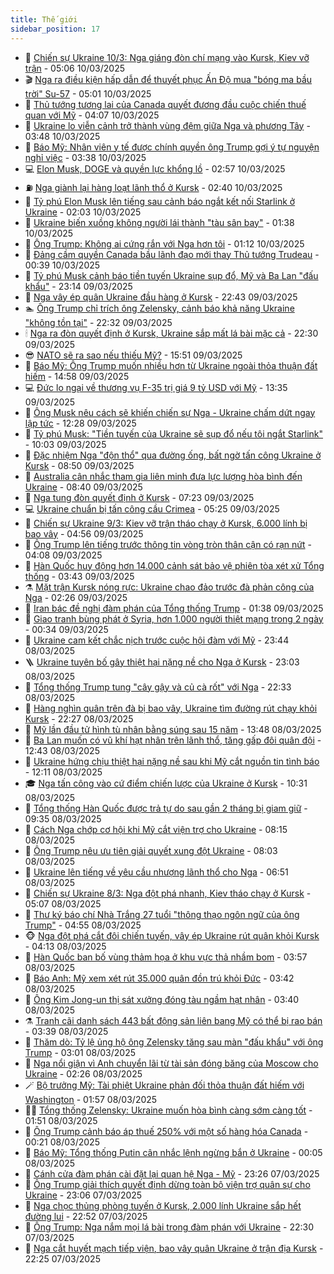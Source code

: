 ```yaml
---
title: Thế giới
sidebar_position: 17
---
```


<!-- dantri-the-gioi:START -->
- 🌋 [Chiến sự Ukraine 10/3: Nga giáng đòn chí mạng vào Kursk, Kiev vỡ trận](https://dantri.com.vn/the-gioi/chien-su-ukraine-103-nga-giang-don-chi-mang-vao-kursk-kiev-vo-tran-20250310115845934.htm) - 05:06 10/03/2025
- 🎬 [Nga ra điều kiện hấp dẫn để thuyết phục Ấn Độ mua &quot;bóng ma bầu trời&quot; Su-57](https://dantri.com.vn/the-gioi/nga-ra-dieu-kien-hap-dan-de-thuyet-phuc-an-do-mua-bong-ma-bau-troi-su-57-20250310115140229.htm) - 05:01 10/03/2025
- 🧰 [Thủ tướng tương lai của Canada quyết đương đầu cuộc chiến thuế quan với Mỹ](https://dantri.com.vn/the-gioi/thu-tuong-tuong-lai-cua-canada-quyet-duong-dau-cuoc-chien-thue-quan-voi-my-20250310110220765.htm) - 04:07 10/03/2025
- 🌋 [Ukraine lo viễn cảnh trở thành vùng đệm giữa Nga và phương Tây](https://dantri.com.vn/the-gioi/ukraine-lo-vien-canh-tro-thanh-vung-dem-giua-nga-va-phuong-tay-20250310104348077.htm) - 03:48 10/03/2025
- 🗽 [Báo Mỹ: Nhân viên y tế được chính quyền ông Trump gợi ý tự nguyện nghỉ việc](https://dantri.com.vn/the-gioi/bao-my-nhan-vien-y-te-duoc-chinh-quyen-ong-trump-goi-y-tu-nguyen-nghi-viec-20250310064707545.htm) - 03:38 10/03/2025
- 💻 [Elon Musk, DOGE và quyền lực khổng lồ](https://dantri.com.vn/the-gioi/elon-musk-doge-va-quyen-luc-khong-lo-20250309223931548.htm) - 02:57 10/03/2025
- ⛽️ [Nga giành lại hàng loạt lãnh thổ ở Kursk](https://dantri.com.vn/the-gioi/nga-gianh-lai-hang-loat-lanh-tho-o-kursk-20250310092638228.htm) - 02:40 10/03/2025
- 🤩 [Tỷ phú Elon Musk lên tiếng sau cảnh báo ngắt kết nối Starlink ở Ukraine](https://dantri.com.vn/the-gioi/ty-phu-elon-musk-len-tieng-sau-canh-bao-ngat-ket-noi-starlink-o-ukraine-20250310051123062.htm) - 02:03 10/03/2025
- 🧐 [Ukraine biến xuồng không người lái thành &quot;tàu sân bay&quot;](https://dantri.com.vn/the-gioi/ukraine-bien-xuong-khong-nguoi-lai-thanh-tau-san-bay-20250310081515852.htm) - 01:38 10/03/2025
- 🎊 [Ông Trump: Không ai cứng rắn với Nga hơn tôi](https://dantri.com.vn/the-gioi/ong-trump-khong-ai-cung-ran-voi-nga-hon-toi-20250310045554056.htm) - 01:12 10/03/2025
- 📝 [Đảng cầm quyền Canada bầu lãnh đạo mới thay Thủ tướng Trudeau](https://dantri.com.vn/the-gioi/dang-cam-quyen-canada-bau-lanh-dao-moi-thay-thu-tuong-trudeau-20250310073410994.htm) - 00:39 10/03/2025
- 🤡 [Tỷ phú Musk cảnh báo tiền tuyến Ukraine sụp đổ, Mỹ và Ba Lan &quot;đấu khẩu&quot;](https://dantri.com.vn/the-gioi/ty-phu-musk-canh-bao-tien-tuyen-ukraine-sup-do-my-va-ba-lan-dau-khau-20250310053441549.htm) - 23:14 09/03/2025
- 🥷 [Nga vây ép quân Ukraine đầu hàng ở Kursk](https://dantri.com.vn/the-gioi/nga-vay-ep-quan-ukraine-dau-hang-o-kursk-20250310033935877.htm) - 22:43 09/03/2025
- 🏊 [Ông Trump chỉ trích ông Zelensky, cảnh báo khả năng Ukraine &quot;không tồn tại&quot;](https://dantri.com.vn/the-gioi/ong-trump-chi-trich-ong-zelensky-canh-bao-kha-nang-ukraine-khong-ton-tai-20250310043333721.htm) - 22:32 09/03/2025
- 🕯 [Nga ra đòn quyết định ở Kursk, Ukraine sắp mất lá bài mặc cả](https://dantri.com.vn/the-gioi/nga-ra-don-quyet-dinh-o-kursk-ukraine-sap-mat-la-bai-mac-ca-20250310050711199.htm) - 22:30 09/03/2025
- 😎 [NATO sẽ ra sao nếu thiếu Mỹ?](https://dantri.com.vn/the-gioi/nato-se-ra-sao-neu-thieu-my-20250309201204145.htm) - 15:51 09/03/2025
- 🌈 [Báo Mỹ: Ông Trump muốn nhiều hơn từ Ukraine ngoài thỏa thuận đất hiếm](https://dantri.com.vn/the-gioi/bao-my-ong-trump-muon-nhieu-hon-tu-ukraine-ngoai-thoa-thuan-dat-hiem-20250309213110522.htm) - 14:58 09/03/2025
- 💻 [Đức lo ngại về thương vụ F-35 trị giá 9 tỷ USD với Mỹ](https://dantri.com.vn/the-gioi/duc-lo-ngai-ve-thuong-vu-f-35-tri-gia-9-ty-usd-voi-my-20250309201355884.htm) - 13:35 09/03/2025
- 🤖 [Ông Musk nêu cách sẽ khiến chiến sự Nga - Ukraine chấm dứt ngay lập tức](https://dantri.com.vn/the-gioi/ong-musk-neu-cach-se-khien-chien-su-nga-ukraine-cham-dut-ngay-lap-tuc-20250309184842769.htm) - 12:28 09/03/2025
- 🦏 [Tỷ phú Musk: &quot;Tiền tuyến của Ukraine sẽ sụp đổ nếu tôi ngắt Starlink&quot;](https://dantri.com.vn/the-gioi/ty-phu-musk-tien-tuyen-cua-ukraine-se-sup-do-neu-toi-ngat-starlink-20250309164845906.htm) - 10:03 09/03/2025
- 🌁 [Đặc nhiệm Nga &quot;độn thổ&quot; qua đường ống, bất ngờ  tấn công Ukraine ở Kursk](https://dantri.com.vn/the-gioi/dac-nhiem-nga-don-tho-qua-duong-ong-bat-ngo-tan-cong-ukraine-o-kursk-20250309151458425.htm) - 08:50 09/03/2025
- 🐘 [Australia cân nhắc tham gia liên minh đưa lực lượng hòa bình đến Ukraine](https://dantri.com.vn/the-gioi/australia-can-nhac-tham-gia-lien-minh-dua-luc-luong-hoa-binh-den-ukraine-20250309153116608.htm) - 08:40 09/03/2025
- 🥷 [Nga tung đòn quyết định ở Kursk](https://dantri.com.vn/the-gioi/nga-tung-don-quyet-dinh-o-kursk-20250309141306139.htm) - 07:23 09/03/2025
- 💻 [Ukraine chuẩn bị tấn công cầu Crimea](https://dantri.com.vn/the-gioi/ukraine-chuan-bi-tan-cong-cau-crimea-20250309122515643.htm) - 05:25 09/03/2025
- 🎡 [Chiến sự Ukraine 9/3: Kiev vỡ trận tháo chạy ở Kursk, 6.000 lính bị bao vây](https://dantri.com.vn/the-gioi/chien-su-ukraine-93-kiev-vo-tran-thao-chay-o-kursk-6000-linh-bi-bao-vay-20250309103838761.htm) - 04:56 09/03/2025
- 🧰 [Ông Trump lên tiếng trước thông tin vòng tròn thân cận có rạn nứt](https://dantri.com.vn/the-gioi/ong-trump-len-tieng-truoc-thong-tin-vong-tron-than-can-co-ran-nut-20250309104607922.htm) - 04:08 09/03/2025
- 🥸 [Hàn Quốc huy động hơn 14.000 cảnh sát bảo vệ phiên tòa xét xử Tổng thống](https://dantri.com.vn/the-gioi/han-quoc-huy-dong-hon-14000-canh-sat-bao-ve-phien-toa-xet-xu-tong-thong-20250309103615668.htm) - 03:43 09/03/2025
- ⚗️ [Mặt trận Kursk nóng rực: Ukraine chao đảo trước đà phản công của Nga](https://dantri.com.vn/the-gioi/mat-tran-kursk-nong-ruc-ukraine-chao-dao-truoc-da-phan-cong-cua-nga-20250309090452095.htm) - 02:26 09/03/2025
- 🌮 [Iran bác đề nghị đàm phán của Tổng thống Trump](https://dantri.com.vn/the-gioi/iran-bac-de-nghi-dam-phan-cua-tong-thong-trump-20250309081416782.htm) - 01:38 09/03/2025
- 🎃 [Giao tranh bùng phát ở Syria, hơn 1.000 người thiệt mạng trong 2 ngày](https://dantri.com.vn/the-gioi/giao-tranh-bung-phat-o-syria-hon-1000-nguoi-thiet-mang-trong-2-ngay-20250309072428028.htm) - 00:34 09/03/2025
- 💫 [Ukraine cam kết chắc nịch trước cuộc hội đàm với Mỹ](https://dantri.com.vn/the-gioi/ukraine-cam-ket-chac-nich-truoc-cuoc-hoi-dam-voi-my-20250309062938662.htm) - 23:44 08/03/2025
- 🪜 [Ukraine tuyên bố gây thiệt hại nặng nề cho Nga ở Kursk](https://dantri.com.vn/the-gioi/ukraine-tuyen-bo-gay-thiet-hai-nang-ne-cho-nga-o-kursk-20250309055648093.htm) - 23:03 08/03/2025
- 🌋 [Tổng thống Trump tung &quot;cây gậy và củ cà rốt&quot; với Nga](https://dantri.com.vn/the-gioi/tong-thong-trump-tung-cay-gay-va-cu-ca-rot-voi-nga-20250308085635744.htm) - 22:33 08/03/2025
- 🦏 [Hàng nghìn quân trên đà bị bao vây, Ukraine tìm đường rút chạy khỏi Kursk](https://dantri.com.vn/the-gioi/hang-nghin-quan-tren-da-bi-bao-vay-ukraine-tim-duong-rut-chay-khoi-kursk-20250309010933226.htm) - 22:27 08/03/2025
- 👀 [Mỹ lần đầu tử hình tù nhân bằng súng sau 15 năm](https://dantri.com.vn/the-gioi/my-lan-dau-tu-hinh-tu-nhan-bang-sung-sau-15-nam-20250308203715435.htm) - 13:48 08/03/2025
- 🧰 [Ba Lan muốn có vũ khí hạt nhân trên lãnh thổ, tăng gấp đôi quân đội](https://dantri.com.vn/the-gioi/ba-lan-muon-co-vu-khi-hat-nhan-tren-lanh-tho-tang-gap-doi-quan-doi-20250308193853878.htm) - 12:43 08/03/2025
- 🚀 [Ukraine hứng chịu thiệt hại nặng nề sau khi Mỹ cắt nguồn tin tình báo](https://dantri.com.vn/the-gioi/ukraine-hung-chiu-thiet-hai-nang-ne-sau-khi-my-cat-nguon-tin-tinh-bao-20250308185047756.htm) - 12:11 08/03/2025
- 🎓 [Nga tấn công vào cứ điểm chiến lược của Ukraine ở Kursk](https://dantri.com.vn/the-gioi/nga-tan-cong-vao-cu-diem-chien-luoc-cua-ukraine-o-kursk-20250308164945784.htm) - 10:31 08/03/2025
- 🥸 [Tổng thống Hàn Quốc được trả tự do sau gần 2 tháng bị giam giữ](https://dantri.com.vn/the-gioi/tong-thong-han-quoc-duoc-tra-tu-do-sau-gan-2-thang-bi-giam-giu-20250308163452865.htm) - 09:35 08/03/2025
- 🦅 [Cách Nga chớp cơ hội khi Mỹ cắt viện trợ cho Ukraine](https://dantri.com.vn/the-gioi/cach-nga-chop-co-hoi-khi-my-cat-vien-tro-cho-ukraine-20250308145844486.htm) - 08:15 08/03/2025
- 🤭 [Ông Trump nêu ưu tiên giải quyết xung đột Ukraine](https://dantri.com.vn/the-gioi/ong-trump-neu-uu-tien-giai-quyet-xung-dot-ukraine-20250308144636795.htm) - 08:03 08/03/2025
- 🤖 [Ukraine lên tiếng về yêu cầu nhượng lãnh thổ cho Nga](https://dantri.com.vn/the-gioi/ukraine-len-tieng-ve-yeu-cau-nhuong-lanh-tho-cho-nga-20250308134334278.htm) - 06:51 08/03/2025
- 🐲 [Chiến sự Ukraine 8/3: Nga đột phá nhanh, Kiev tháo chạy ở Kursk](https://dantri.com.vn/the-gioi/chien-su-ukraine-83-nga-dot-pha-nhanh-kiev-thao-chay-o-kursk-20250308101231178.htm) - 05:07 08/03/2025
- 🫣 [Thư ký báo chí Nhà Trắng 27 tuổi &quot;thông thạo ngôn ngữ của ông Trump&quot;](https://dantri.com.vn/the-gioi/thu-ky-bao-chi-nha-trang-27-tuoi-thong-thao-ngon-ngu-cua-ong-trump-20250308113400946.htm) - 04:55 08/03/2025
- 🐵 [Nga đột phá cắt đôi chiến tuyến, vây ép Ukraine rút quân khỏi Kursk](https://dantri.com.vn/the-gioi/nga-dot-pha-cat-doi-chien-tuyen-vay-ep-ukraine-rut-quan-khoi-kursk-20250308100427074.htm) - 04:13 08/03/2025
- 🫶 [Hàn Quốc ban bố vùng thảm họa ở khu vực thả nhầm bom](https://dantri.com.vn/the-gioi/han-quoc-ban-bo-vung-tham-hoa-o-khu-vuc-tha-nham-bom-20250308104008617.htm) - 03:57 08/03/2025
- 💃 [Báo Anh: Mỹ xem xét rút 35.000 quân đồn trú khỏi Đức](https://dantri.com.vn/the-gioi/bao-anh-my-xem-xet-rut-35000-quan-don-tru-khoi-duc-20250308103342094.htm) - 03:42 08/03/2025
- 💫 [Ông Kim Jong-un thị sát xưởng đóng tàu ngầm hạt nhân](https://dantri.com.vn/the-gioi/ong-kim-jong-un-thi-sat-xuong-dong-tau-ngam-hat-nhan-20250308084045764.htm) - 03:40 08/03/2025
- ⚗️ [Tranh cãi danh sách 443 bất động sản liên bang Mỹ có thể bị rao bán](https://dantri.com.vn/the-gioi/tranh-cai-danh-sach-443-bat-dong-san-lien-bang-my-co-the-bi-rao-ban-20250308103545631.htm) - 03:39 08/03/2025
- 🥷 [Thăm dò: Tỷ lệ ủng hộ ông Zelensky tăng sau màn &quot;đấu khẩu&quot; với ông Trump](https://dantri.com.vn/the-gioi/tham-do-ty-le-ung-ho-ong-zelensky-tang-sau-man-dau-khau-voi-ong-trump-20250308094928952.htm) - 03:01 08/03/2025
- 🥸 [Nga nổi giận vì Anh chuyển lãi từ tài sản đóng băng của Moscow cho Ukraine](https://dantri.com.vn/the-gioi/nga-noi-gian-vi-anh-chuyen-lai-tu-tai-san-dong-bang-cua-moscow-cho-ukraine-20250308092057324.htm) - 02:26 08/03/2025
- 🪄 [Bộ trưởng Mỹ: Tài phiệt Ukraine phản đối thỏa thuận đất hiếm với Washington](https://dantri.com.vn/the-gioi/bo-truong-my-tai-phiet-ukraine-phan-doi-thoa-thuan-dat-hiem-voi-washington-20250308082803338.htm) - 01:57 08/03/2025
- 🧑‍💻 [Tổng thống Zelensky: Ukraine muốn hòa bình càng sớm càng tốt](https://dantri.com.vn/the-gioi/tong-thong-zelensky-ukraine-muon-hoa-binh-cang-som-cang-tot-20250308080703208.htm) - 01:51 08/03/2025
- 🤭 [Ông Trump cảnh báo áp thuế 250% với một số hàng hóa Canada](https://dantri.com.vn/the-gioi/ong-trump-canh-bao-ap-thue-250-voi-mot-so-hang-hoa-canada-20250308071934218.htm) - 00:21 08/03/2025
- 🗽 [Báo Mỹ: Tổng thống Putin cân nhắc lệnh ngừng bắn ở Ukraine](https://dantri.com.vn/the-gioi/bao-my-tong-thong-putin-can-nhac-lenh-ngung-ban-o-ukraine-20250308070124535.htm) - 00:05 08/03/2025
- 🤖 [Cánh cửa đàm phán cài đặt lại quan hệ Nga - Mỹ](https://dantri.com.vn/the-gioi/canh-cua-dam-phan-cai-dat-lai-quan-he-nga-my-20250306113935929.htm) - 23:26 07/03/2025
- 🌈 [Ông Trump giải thích quyết định dừng toàn bộ viện trợ quân sự cho Ukraine](https://dantri.com.vn/the-gioi/ong-trump-giai-thich-quyet-dinh-dung-toan-bo-vien-tro-quan-su-cho-ukraine-20250308054546517.htm) - 23:06 07/03/2025
- 🤩 [Nga chọc thủng phòng tuyến ở Kursk, 2.000 lính Ukraine sắp hết đường lui](https://dantri.com.vn/the-gioi/nga-choc-thung-phong-tuyen-o-kursk-2000-linh-ukraine-sap-het-duong-lui-20250308042809867.htm) - 22:52 07/03/2025
- 🤗 [Ông Trump: Nga nắm mọi lá bài trong đàm phán với Ukraine](https://dantri.com.vn/the-gioi/ong-trump-nga-nam-moi-la-bai-trong-dam-phan-voi-ukraine-20250308050310826.htm) - 22:30 07/03/2025
- 🙉 [Nga cắt huyết mạch tiếp viện, bao vây quân Ukraine ở trận địa Kursk](https://dantri.com.vn/the-gioi/nga-cat-huyet-mach-tiep-vien-bao-vay-quan-ukraine-o-tran-dia-kursk-20250308002237897.htm) - 22:25 07/03/2025<!-- dantri-the-gioi:END -->
